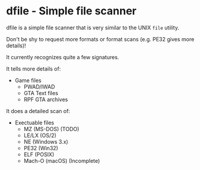 # dfile - Simple file scanner

dfile is a simple file scanner that is very similar to the UNIX `file` utility.

Don't be shy to request more formats or format scans (e.g. PE32 gives more details)!

It currently recognizes quite a few signatures.

It tells more details of:
- Game files
  - PWAD/IWAD
  - GTA Text files
  - RPF GTA archives

It does a detailed scan of:
- Exectuable files
  - MZ (MS-DOS) (TODO)
  - LE/LX (OS/2)
  - NE (Windows 3.x)
  - PE32 (Win32)
  - ELF (POSIX)
  - Mach-O (macOS) (Incomplete)
